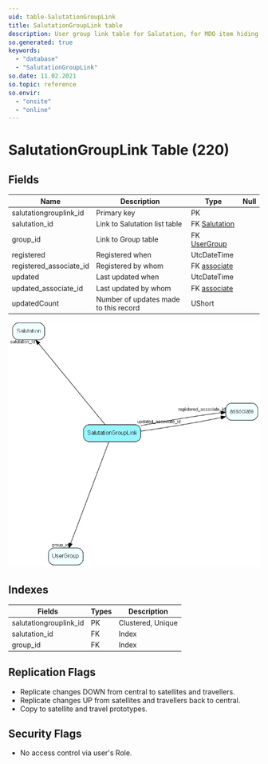 ```yaml
---
uid: table-SalutationGroupLink
title: SalutationGroupLink table
description: User group link table for Salutation, for MDO item hiding
so.generated: true
keywords:
  - "database"
  - "SalutationGroupLink"
so.date: 11.02.2021
so.topic: reference
so.envir:
  - "onsite"
  - "online"
---
```


# SalutationGroupLink Table (220)

## Fields

| Name | Description | Type | Null |
|------|-------------|------|:----:|
|salutationgrouplink\_id|Primary key|PK| |
|salutation\_id|Link to Salutation list table|FK [Salutation](salutation.md)| |
|group\_id|Link to Group table|FK [UserGroup](usergroup.md)| |
|registered|Registered when|UtcDateTime| |
|registered\_associate\_id|Registered by whom|FK [associate](associate.md)| |
|updated|Last updated when|UtcDateTime| |
|updated\_associate\_id|Last updated by whom|FK [associate](associate.md)| |
|updatedCount|Number of updates made to this record|UShort| |


![SalutationGroupLink table relationship diagram](./media/SalutationGroupLink.png)

## Indexes

| Fields | Types | Description |
|--------|-------|-------------|
|salutationgrouplink\_id |PK |Clustered, Unique |
|salutation\_id |FK |Index |
|group\_id |FK |Index |

## Replication Flags

* Replicate changes DOWN from central to satellites and travellers.
* Replicate changes UP from satellites and travellers back to central.
* Copy to satellite and travel prototypes.

## Security Flags

* No access control via user's Role.

